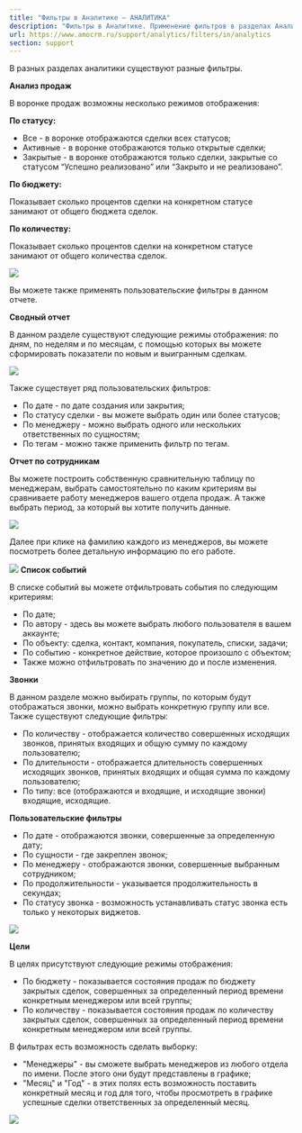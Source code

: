 ```yaml
---
title: "Фильтры в Аналитике — АНАЛИТИКА"
description: "Фильтры в Аналитике. Применение фильтров в разделах Аналитики"
url: https://www.amocrm.ru/support/analytics/filters/in/analytics
section: support
---
```


В разных разделах аналитики существуют разные фильтры.

**Анализ продаж**

В воронке продаж возможны несколько режимов отображения:

**По статусу:**

- Все - в воронке отображаются сделки всех статусов;
- Активные - в воронке отображаются только открытые сделки;
- Закрытые - в воронке отображаются только сделки, закрытые со статусом “Успешно реализовано” или “Закрыто и не реализовано”.

**По бюджету:**

Показывает сколько процентов сделки на конкретном статусе занимают от общего бюджета сделок.

**По количеству:**

Показывает сколько процентов сделки на конкретном статусе занимают от общего количества сделок.

![](/uploads/2019/06/analytics2.png)

Вы можете также применять пользовательские фильтры в данном отчете.

**Сводный отчет**

В данном разделе существуют следующие режимы отображения: по дням, по неделям и по месяцам, с помощью которых вы можете сформировать показатели по новым и выигранным сделкам.

![](/uploads/2019/06/report.png)

Также существует ряд пользовательских фильтров:

- По дате - по дате создания или закрытия;
- По статусу сделки - вы можете выбрать один или более статусов;
- По менеджеру - можно выбрать одного или нескольких ответственных по сущностям;
- По тегам - можно также применить фильтр по тегам.

**Отчет по сотрудникам**

Вы можете построить собственную сравнительную таблицу по менеджерам, выбрать самостоятельно по каким критериям вы сравниваете работу менеджеров вашего отдела продаж. А также выбрать период, за который вы хотите получить данные.

![](/uploads/2019/06/analytics4.png)

Далее при клике на фамилию каждого из менеджеров, вы можете посмотреть более детальную информацию по его работе.

![](/uploads/2019/06/analytics3.png) **Список событий**

В списке событий вы можете отфильтровать события по следующим критериям:

- По дате;
- По автору - здесь вы можете выбрать любого пользователя в вашем аккаунте;
- По объекту: сделка, контакт, компания, покупатель, списки, задачи;
- По событию - конкретное действие, которое произошло с объектом;
- Также можно отфильтровать по значению до и после изменения.

**Звонки**

В данном разделе можно выбирать группы, по которым будут отображаться звонки, можно выбрать конкретную группу или все. Также существуют следующие фильтры:

- По количеству - отображается количество совершенных исходящих звонков, принятых входящих и общую сумму по каждому пользователю;
- По длительности - отображается длительность совершенных исходящих звонков, принятых входящих и общая сумма по каждому пользователю;
- По типу: все (отображаются и входящие, и исходящие звонки) входящие, исходящие.

**Пользовательские фильтры**

- По дате - отображаются звонки, совершенные за определенную дату;
- По сущности - где закреплен звонок;
- По менеджеру - отображаются звонки, совершенные выбранным сотрудником;
- По продолжительности - указывается продолжительность в секундах;
- По статусу звонка - возможность устанавливать статус звонка есть только у некоторых виджетов.

![](/uploads/2019/06/report1.png)

**Цели**

В целях присутствуют следующие режимы отображения:

- По бюджету - показывается состояния продаж по бюджету закрытых сделок, совершенных за определенный период времени конкретным менеджером или всей группы;
- По количеству - показывается состояния продаж по количеству закрытых сделок, совершенных за определенный период времени конкретным менеджером или всей группы.

В фильтрах есть возможность сделать выборку:

- "Менеджеры" - вы сможете выбрать менеджеров из любого отдела по имени. После этого они будут представлены в графике;
- "Месяц" и "Год" - в этих полях есть возможность поставить конкретный месяц и год для того, чтобы просмотреть в графике успешные сделки ответственных за определенный месяц.

![](/uploads/2019/06/report2.png)